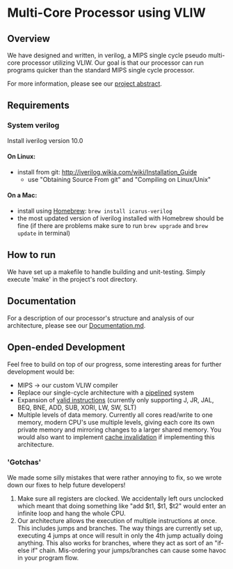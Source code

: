 # Multi-Core Processor using VLIW

## Overview

We have designed and written, in verilog, a MIPS single cycle pseudo multi-core processor utilizing VLIW. Our goal is that our processor can run programs quicker than the standard MIPS single cycle processor.

For more information, please see our [project abstract](https://github.com/Daniel6/CompArchFA15/blob/master/FinalProject/Project%20Abstract.md "ProjectAbstract.md").

## Requirements

### System verilog

Install iverilog version 10.0

#### On Linux:
- install from git: http://iverilog.wikia.com/wiki/Installation_Guide
  - use "Obtaining Source From git" and "Compiling on Linux/Unix"

#### On a Mac:
- install using [Homebrew](http://brew.sh/ "Homebrew"): `brew install icarus-verilog`
- the most updated version of iverilog installed with Homebrew should be fine (if there are problems make sure to run `brew upgrade` and `brew update` in terminal)

## How to run
We have set up a makefile to handle building and unit-testing. Simply execute 'make' in the project's root directory.

## Documentation

For a description of our processor's structure and analysis of our architecture, please see our [Documentation.md](https://github.com/Daniel6/CompArchFA15/blob/master/FinalProject/Documentation.md "Documentation.md").

## Open-ended Development
Feel free to build on top of our progress, some interesting areas for further development would be:
* MIPS -> our custom VLIW compiler
* Replace our single-cycle architecture with a [pipelined](https://en.wikipedia.org/wiki/Instruction_pipelining) system
* Expansion of [valid instructions](http://www.mrc.uidaho.edu/mrc/people/jff/digital/MIPSir.html) (currently only supporting J, JR, JAL, BEQ, BNE, ADD, SUB, XORI, LW, SW, SLT)
* Multiple levels of data memory. Currently all cores read/write to one memory, modern CPU's use multiple levels, giving each core its own private memory and mirroring changes to a larger shared memory. You would also want to implement [cache invalidation](https://en.wikipedia.org/wiki/Cache_invalidation) if implementing this architecture.

### 'Gotchas'
We made some silly mistakes that were rather annoying to fix, so we wrote down our fixes to help future developers!

1. Make sure all registers are clocked. We accidentally left ours unclocked which meant that doing something like "add $t1, $t1, $t2" would enter an infinite loop and hang the whole CPU.
2. Our architecture allows the execution of multiple instructions at once. This includes jumps and branches. The way things are currently set up, executing 4 jumps at once will result in only the 4th jump actually doing anything. This also works for branches, where they act as sort of an "if-else if" chain. Mis-ordering your jumps/branches can cause some havoc in your program flow.